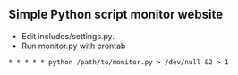 ## Simple Python script monitor website

- Edit includes/settings.py.
- Run monitor.py with crontab

`* * * * * python /path/to/monitor.py > /dev/null &2 > 1`